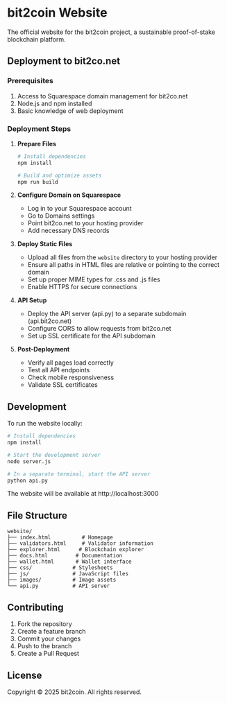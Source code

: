 # bit2coin Website

The official website for the bit2coin project, a sustainable proof-of-stake blockchain platform.

## Deployment to bit2co.net

### Prerequisites
1. Access to Squarespace domain management for bit2co.net
2. Node.js and npm installed
3. Basic knowledge of web deployment

### Deployment Steps

1. **Prepare Files**
   ```bash
   # Install dependencies
   npm install
   
   # Build and optimize assets
   npm run build
   ```

2. **Configure Domain on Squarespace**
   - Log in to your Squarespace account
   - Go to Domains settings
   - Point bit2co.net to your hosting provider
   - Add necessary DNS records

3. **Deploy Static Files**
   - Upload all files from the `website` directory to your hosting provider
   - Ensure all paths in HTML files are relative or pointing to the correct domain
   - Set up proper MIME types for .css and .js files
   - Enable HTTPS for secure connections

4. **API Setup**
   - Deploy the API server (api.py) to a separate subdomain (api.bit2co.net)
   - Configure CORS to allow requests from bit2co.net
   - Set up SSL certificate for the API subdomain

5. **Post-Deployment**
   - Verify all pages load correctly
   - Test all API endpoints
   - Check mobile responsiveness
   - Validate SSL certificates

## Development

To run the website locally:

```bash
# Install dependencies
npm install

# Start the development server
node server.js

# In a separate terminal, start the API server
python api.py
```

The website will be available at http://localhost:3000

## File Structure

```
website/
├── index.html          # Homepage
├── validators.html     # Validator information
├── explorer.html      # Blockchain explorer
├── docs.html         # Documentation
├── wallet.html       # Wallet interface
├── css/             # Stylesheets
├── js/              # JavaScript files
├── images/          # Image assets
└── api.py           # API server
```

## Contributing

1. Fork the repository
2. Create a feature branch
3. Commit your changes
4. Push to the branch
5. Create a Pull Request

## License

Copyright © 2025 bit2coin. All rights reserved.
